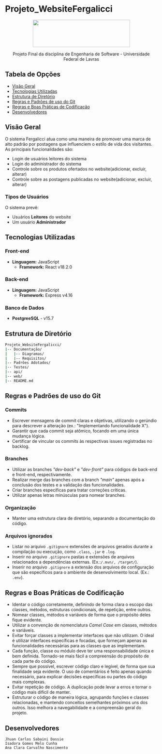 # Projeto_WebsiteFergalicci

<p align="center">
  <img src="caminho ainda nao def" width="321" height="90">
</p>

<p align="center"> Projeto Final da disciplina de Engenharia de Software - Universidade Federal de Lavras </p>

## Tabela de Opções
- [Visão Geral](#visao-geral)
- [Tecnologias Utilizadas](#tecnologias-utilizadas)
- [Estrutura de Diretório](#estrutura-de-diretorio)
- [Regras e Padrões de uso do Git](#regras-e-padroes-de-uso-do-git)
- [Regras e Boas Práticas de Codificação](#regras-e-boas-praticas-de-codificacao)
- [Desenvolvedores](#desenvolvedores)

## Visão Geral

O sistema Fergalicci atua como uma maneira de promover uma marca de alto padrão por postagens que influenciem o estilo de vida dos visitantes.
As principais funcionalidades são:

<ul>
  <li>Login de usuários leitores do sistema</li>
  <li>Login do administrador do sistema</li>
  <li>Controle sobre os produtos ofertados no website(adicionar, excluir, alterar)</li>
  <li>Controle sobre as postagens publicadas no website(adicionar, excluir, alterar)</li>
</ul>

### Tipos de Usuários

O sistema prevê:
<ul>
    <li>Usuários <b>Leitores</b> do website</li> 
    <li>Um usuário <b>Administrador</b>
</ul>

## Tecnologias Utilizadas

<a name="tecnologias"></a>

### Front-end
- <b>Linguagem:</b> JavaScript
    - <b>Framework:</b> React v18.2.0

### Back-end
-  <b>Linguagem:</b> JavaScript
    - <b>Framework:</b> Express v4.16 

### Banco de Dados
- <b>PostgreeSQL</b> - v15.7

## Estrutura de Diretório

<a name="estrutura-diretorio"></a>

```sh
Projeto_WebsiteFergalicci/
|-- Documentação/
|   |-- Diagramas/
|   |-- Requisitos/
|-- Padrões Adotados/
|-- Testes/
|-- api/
|-- web/
|-- README.md
```
## Regras e Padrões de uso do Git


### Commits

- Escrever mensagens de commit claras e objetivas, utilizando o gerúndio para descrever a alteração (ex.: "Implementando funcionalidade X").
- Garantir que cada commit seja atômico, focando em uma única mudança lógica.
- Certificar de vincular os commits às respectivas issues registradas no backlog.


### Branches

- Utilizar as branches *"dev-back"* e *"dev-front"* para códigos de back-end e front-end, respectivamente.
- Realizar merge das branches com a branch *"main"* apenas após a conclusão dos testes e a validação das funcionalidades.
- Criar branches específicas para tratar correções críticas.
- Utilizar apenas letras minúsculas para nomear branches.

### Organização
- Manter uma estrutura clara de diretório, separando a documentação do código.

### Arquivos ignorados
- Listar no arquivo `.gitignore` extensões de arquivos gerados durante a compilação ou execução, como `.class`, `.jar` e `.log`.
- Inserir no arquivo `.gitignore` pastas e extensões de arquivos relacionados a dependências externas. (Ex.:`/.mvn/, /target/`).
- Inserir no arquivo `.gitignore` a extensão dos arquivos de configuração que são específicos para o ambiente de desenvolvimento local. (Ex.: `.env`).

## Regras e Boas Práticas de Codificação

<a name="regras-codificacao"></a>

- Identar o código corretamente, definindo de forma clara o escopo das classes, métodos, estruturas condicionais, de repetição, entre outros.
- Nomear classes, métodos e variáveis de forma que o propósito deles fique evidente.
- Utilizar a convenção de nomenclatura *Camel Case* em classes, métodos e variáveis.
- Evitar forçar classes a implementar interfaces que não utilizam. O ideal é utilizar interfaces específicas e focadas, que forneçam apenas as funcionalidades necessárias para as classes que as implementam.
- Cada função, classe ou módulo deve ter uma responsabilidade única e bem definida. Tornado-se mais fácil a compreensão do propósito de cada parte do código.
- Sempre que possível, escrever código claro e legível, de forma que sua finalidade seja evidente. O uso de comentários é feito apenas quando necessário, para explicar decisões específicas ou partes do código mais complexas.
- Evitar repetição de código. A duplicação pode levar a erros e tornar o código mais difícil de manter.
- Estruturar o código de maneira lógica, agrupando funções e classes relacionadas, e mantendo conceitos semelhantes próximos uns dos outros. Isso melhora a navegabilidade e a compreensão geral do projeto.

## Desenvolvedores

`Jhuan Carlos Sabaini Dassie` <br>
`Isadora Gomes Melo Cunha` <br>
`Ana Clara Carvalho Nascimento`
